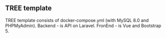 ## TREE template
TREE template consists of docker-compose.yml (with MySQL 8.0 and PHPMyAdmin). Backend - is API on Laravel.
FronEnd - is Vue and Bootstrap 5.